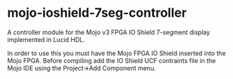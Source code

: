 # mojo-ioshield-7seg-controller
A controller module for the Mojo v3 FPGA IO Shield 7-segment display implemented in Lucid HDL.

In order to use this you must have the Mojo FPGA IO Shield inserted into the Mojo FPGA. Before compiling add the IO Shield UCF contraints file in the Mojo IDE using the Project->Add Component menu.
